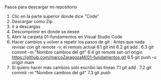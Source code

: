 Pasos para descargar mi repositorio

1. Clic en la parte superior donde dice "Code"
2. Descargar como Zip
3. Ir a descargas
4. Descomprimir en donde se desee
5. Abrir la carpeta 01-fundamentos en Visual Studio Code
6. Hacer cambios y volver a repetir los pasos de git :
Antes que nada revisar con git remote -v, el remoto actual
6.1 git init
6.2 git add .
6.3 git commit -m "Nombre cambios del git"
6.4 git remote set-url origin https://github.com/marcoZaragozaM/01-fundamentos.git
6.5 git push -u origin main
7. Si quiero hacer más cambios solo escribo las líneas
7.1 git add .
7.2 git commit -m "Nombre cambios del git"
7.3 git push